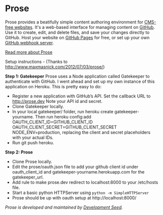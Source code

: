 # Prose

Prose provides a beatifully simple content authoring environment for [CMS-free websites](http://developmentseed.org/blog/2012/07/27/build-cms-free-websites/). It's a web-based interface for managing content on [GitHub](http://github.com). Use it to create, edit, and delete files, and save your changes directly to GitHub. Host your website on [GitHub Pages](http://pages.github.com) for free, or set up your own [GitHub webhook server](http://developmentseed.org/blog/2013/05/01/introducing-jekyll-hook/).

[Read more about Prose](http://prose.io/#about)

Setup instructions - 
(Thanks to http://www.maxmasnick.com/2012/07/03/prose/)

**Step 1: Gatekeeper**
Prose uses a Node application called Gatekeeper to authenticate with GitHub. I went ahead and set up my own instance of this application on Heroku. This is pretty easy to do:

* Register a new application with GitHub’s API. Set the callback URL to http://prose.dev Note your API id and secret.
* Clone Gatekeeper locally.
* In your local gatekeeper/ folder, run heroku create gatekeeper-yourname.
Then run heroku config:add OAUTH_CLIENT_ID=GITHUB_CLIENT_ID OAUTH_CLIENT_SECRET=GITHUB_CLIENT_SECRET NODE_ENV=production, replacing the client and secret placeholders with your actual IDs.
* Run git push heroku.

**Step 2: Prose**

* Clone Prose locally.
* Edit the prose/oauth.json file to add your github client id under oauth_client_id and gatekeeper-yourname.herokuapp.com for the gatekeeper_url. 
* Add rule to make prose.dev redirect to localhost:8000 to your /etc/hosts file.
* Start a basic python HTTPServer using `python -m SimpleHTTPServer` 
* Prose should be up with oauth setup at http://localhost:8000/




*Prose is developed and maintained by [Development Seed](http://developmentseed.org).*
